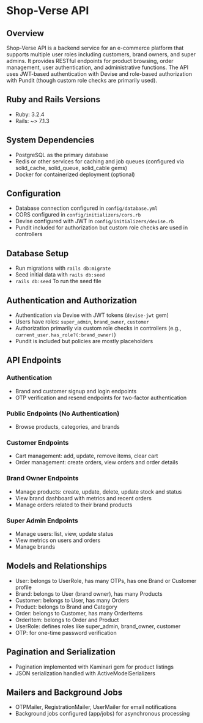 # Shop-Verse API

## Overview
Shop-Verse API is a backend service for an e-commerce platform that supports multiple user roles including customers, brand owners, and super admins. It provides RESTful endpoints for product browsing, order management, user authentication, and administrative functions. The API uses JWT-based authentication with Devise and role-based authorization with Pundit (though custom role checks are primarily used).

## Ruby and Rails Versions
- Ruby: 3.2.4
- Rails: ~> 7.1.3

## System Dependencies
- PostgreSQL as the primary database
- Redis or other services for caching and job queues (configured via solid_cache, solid_queue, solid_cable gems)
- Docker for containerized deployment (optional)

## Configuration
- Database connection configured in `config/database.yml`
- CORS configured in `config/initializers/cors.rb`
- Devise configured with JWT in `config/initializers/devise.rb`
- Pundit included for authorization but custom role checks are used in controllers

## Database Setup
- Run migrations with `rails db:migrate`
- Seed initial data with `rails db:seed`
- `rails db:seed` To run the seed file

## Authentication and Authorization
- Authentication via Devise with JWT tokens (`devise-jwt` gem)
- Users have roles: `super_admin`, `brand_owner`, `customer`
- Authorization primarily via custom role checks in controllers (e.g., `current_user.has_role?(:brand_owner)`)
- Pundit is included but policies are mostly placeholders

## API Endpoints

### Authentication
- Brand and customer signup and login endpoints
- OTP verification and resend endpoints for two-factor authentication

### Public Endpoints (No Authentication)
- Browse products, categories, and brands

### Customer Endpoints
- Cart management: add, update, remove items, clear cart
- Order management: create orders, view orders and order details

### Brand Owner Endpoints
- Manage products: create, update, delete, update stock and status
- View brand dashboard with metrics and recent orders
- Manage orders related to their brand products

### Super Admin Endpoints
- Manage users: list, view, update status
- View metrics on users and orders
- Manage brands

## Models and Relationships
- User: belongs to UserRole, has many OTPs, has one Brand or Customer profile
- Brand: belongs to User (brand owner), has many Products
- Customer: belongs to User, has many Orders
- Product: belongs to Brand and Category
- Order: belongs to Customer, has many OrderItems
- OrderItem: belongs to Order and Product
- UserRole: defines roles like super_admin, brand_owner, customer
- OTP: for one-time password verification

## Pagination and Serialization
- Pagination implemented with Kaminari gem for product listings
- JSON serialization handled with ActiveModelSerializers

## Mailers and Background Jobs
- OTPMailer, RegistrationMailer, UserMailer for email notifications
- Background jobs configured (app/jobs) for asynchronous processing

